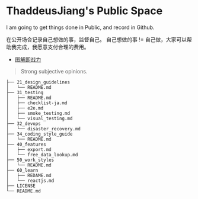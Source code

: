 # ThaddeusJiang's Public Space

I am going to get things done in Public, and record in Github.

在公开场合记录自己想做的事，监督自己。
自己想做的事 != 自己做，大家可以帮助我完成，我愿意支付合理的费用。


* [图解即战力](https://github.com/jiang-jifa/diagrams)

> Strong subjective opinions.

```
├── 21_design_guidelines
│   └── README.md
├── 31_testing
│   ├── README.md
│   ├── checklist-ja.md
│   ├── e2e.md
│   ├── smoke_testing.md
│   └── visual_testing.md
├── 32_devops
│   └── disaster_recovery.md
├── 34_coding_style_guide
│   └── README.md
├── 40_features
│   ├── export.md
│   └── free_data_lookup.md
├── 50_work_styles
│   └── README.md
├── 60_learn
│   ├── REDAME.md
│   └── reactjs.md
├── LICENSE
└── README.md
```

